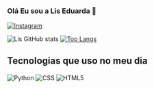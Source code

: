 ### Olá Eu sou a Lis Eduarda 👋
[![Instagram](https://img.shields.io/badge/Instagram-E4405F?style=for-the-badge&logo=instagram&logoColor=white)](https://instagram.com/passos.liis)

![Lis GitHub stats](https://github-readme-stats.vercel.app/api?username=liseduarda23&show_icons=true&theme=radical) [![Top Langs](https://github-readme-stats.vercel.app/api/top-langs/?username=liseduarda23&layout=compact)](https://github.com/anuraghazra/github-readme-stats)
## Tecnologias que uso no meu dia

<div style="display: inline_block">
    <img align="center" alt="Python" src="https://img.shields.io/badge/Python-3776AB?style=for-the-badge&logo=python&logoColor=white" />
    <img align="center" alt="CSS" src="https://img.shields.io/badge/CSS-239120?style=for-the-badge&logo=css3&logoColor=white" />
    <img align="center" alt="HTML5" src="https://img.shields.io/badge/HTML5-E34F26?style=for-the-badge&logo=html5&logoColor=white" />
</div>

  
